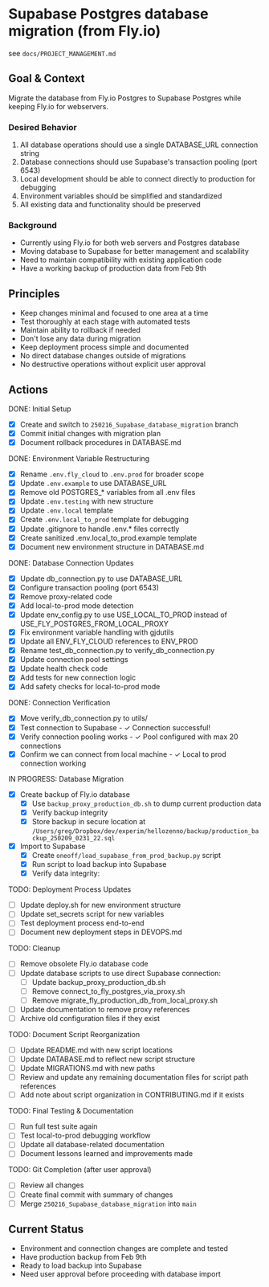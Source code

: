 # Supabase Postgres database migration (from Fly.io)

see `docs/PROJECT_MANAGEMENT.md`

## Goal & Context
Migrate the database from Fly.io Postgres to Supabase Postgres while keeping Fly.io for webservers.

### Desired Behavior
1. All database operations should use a single DATABASE_URL connection string
2. Database connections should use Supabase's transaction pooling (port 6543)
3. Local development should be able to connect directly to production for debugging
4. Environment variables should be simplified and standardized
5. All existing data and functionality should be preserved

### Background
- Currently using Fly.io for both web servers and Postgres database
- Moving database to Supabase for better management and scalability
- Need to maintain compatibility with existing application code
- Have a working backup of production data from Feb 9th

## Principles
- Keep changes minimal and focused to one area at a time
- Test thoroughly at each stage with automated tests
- Maintain ability to rollback if needed
- Don't lose any data during migration
- Keep deployment process simple and documented
- No direct database changes outside of migrations
- No destructive operations without explicit user approval

## Actions

DONE: Initial Setup
- [x] Create and switch to `250216_Supabase_database_migration` branch
- [x] Commit initial changes with migration plan
- [x] Document rollback procedures in DATABASE.md

DONE: Environment Variable Restructuring
- [x] Rename `.env.fly_cloud` to `.env.prod` for broader scope
- [x] Update `.env.example` to use DATABASE_URL
- [x] Remove old POSTGRES_* variables from all .env files
- [x] Update `.env.testing` with new structure
- [x] Update `.env.local` template
- [x] Create `.env.local_to_prod` template for debugging
- [x] Update .gitignore to handle .env.* files correctly
- [x] Create sanitized .env.local_to_prod.example template
- [x] Document new environment structure in DATABASE.md

DONE: Database Connection Updates
- [x] Update db_connection.py to use DATABASE_URL
- [x] Configure transaction pooling (port 6543)
- [x] Remove proxy-related code
- [x] Add local-to-prod mode detection
- [x] Update env_config.py to use USE_LOCAL_TO_PROD instead of USE_FLY_POSTGRES_FROM_LOCAL_PROXY
- [x] Fix environment variable handling with gjdutils
- [x] Update all ENV_FLY_CLOUD references to ENV_PROD
- [x] Rename test_db_connection.py to verify_db_connection.py
- [x] Update connection pool settings
- [x] Update health check code
- [x] Add tests for new connection logic
- [x] Add safety checks for local-to-prod mode

DONE: Connection Verification
- [x] Move verify_db_connection.py to utils/
- [x] Test connection to Supabase - ✓ Connection successful!
- [x] Verify connection pooling works - ✓ Pool configured with max 20 connections
- [x] Confirm we can connect from local machine - ✓ Local to prod connection working

IN PROGRESS: Database Migration
- [x] Create backup of Fly.io database
  - [x] Use `backup_proxy_production_db.sh` to dump current production data
  - [x] Verify backup integrity
  - [x] Store backup in secure location at `/Users/greg/Dropbox/dev/experim/hellozenno/backup/production_backup_250209_0231_22.sql`
- [x] Import to Supabase
  - [x] Create `oneoff/load_supabase_from_prod_backup.py` script
  - [x] Run script to load backup into Supabase
  - [x] Verify data integrity:

TODO: Deployment Process Updates
- [ ] Update deploy.sh for new environment structure
- [ ] Update set_secrets script for new variables
- [ ] Test deployment process end-to-end
- [ ] Document new deployment steps in DEVOPS.md

TODO: Cleanup
- [ ] Remove obsolete Fly.io database code
- [ ] Update database scripts to use direct Supabase connection:
  - [ ] Update backup_proxy_production_db.sh
  - [ ] Remove connect_to_fly_postgres_via_proxy.sh
  - [ ] Remove migrate_fly_production_db_from_local_proxy.sh
- [ ] Update documentation to remove proxy references
- [ ] Archive old configuration files if they exist

TODO: Document Script Reorganization
- [ ] Update README.md with new script locations
- [ ] Update DATABASE.md to reflect new script structure
- [ ] Update MIGRATIONS.md with new paths
- [ ] Review and update any remaining documentation files for script path references
- [ ] Add note about script organization in CONTRIBUTING.md if it exists

TODO: Final Testing & Documentation
- [ ] Run full test suite again
- [ ] Test local-to-prod debugging workflow
- [ ] Update all database-related documentation
- [ ] Document lessons learned and improvements made

TODO: Git Completion (after user approval)
- [ ] Review all changes
- [ ] Create final commit with summary of changes
- [ ] Merge `250216_Supabase_database_migration` into `main`

## Current Status
- Environment and connection changes are complete and tested
- Have production backup from Feb 9th
- Ready to load backup into Supabase
- Need user approval before proceeding with database import

